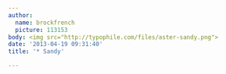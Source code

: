 ```yaml
---
author:
  name: brockfrench
  picture: 113153
body: <img src="http://typophile.com/files/aster-sandy.png">
date: '2013-04-19 09:31:40'
title: '* Sandy'

---
```

